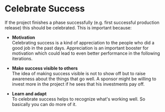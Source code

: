# Celebrate Success

If the project finishes a phase successfully \(e.g. first successful production release\) this should be celebrated. This is important because:

* **Motivation**  
  Celebrating success is a kind of appreciation to the people who did a good job in the past days. Appreciation is an important booster for motivation which could lead to even better performance in the following iterations.

* **Make success visible to others**  
  The idea of making success visible is not to show off but to raise awareness about the things that go well. A sponsor might be willing to invest more in the project if he sees that his investments pay off.

* **Learn and adapt**  
  To celebrate success helps to recognize what's working well. So basically you can do more of it.



